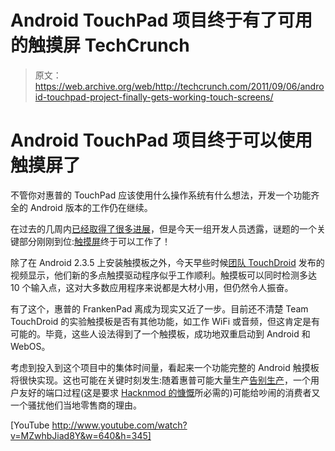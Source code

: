 # Android TouchPad 项目终于有了可用的触摸屏 TechCrunch

> 原文：<https://web.archive.org/web/http://techcrunch.com/2011/09/06/android-touchpad-project-finally-gets-working-touch-screens/>

# Android TouchPad 项目终于可以使用触摸屏了

不管你对惠普的 TouchPad 应该使用什么操作系统有什么想法，开发一个功能齐全的 Android 版本的工作仍在继续。

在过去的几周内[已经取得了很多进展](https://web.archive.org/web/20230209141148/https://techcrunch.com/2011/08/29/cyanogenmod-team-gets-android-working-on-hp-touchpad/)，但是今天一组开发人员透露，谜题的一个关键部分刚刚到位:[触摸屏](https://web.archive.org/web/20230209141148/https://twitter.com/#!/HPTouchDroid/status/111052330144772096)终于可以工作了！

除了在 Android 2.3.5 上安装触摸板之外，今天早些时候[团队 TouchDroid](https://web.archive.org/web/20230209141148/http://team-touchdroid.com/) 发布的视频显示，他们新的多点触摸驱动程序似乎工作顺利。触摸板可以同时检测多达 10 个输入点，这对大多数应用程序来说都是大材小用，但仍然令人振奋。

有了这个，惠普的 FrankenPad 离成为现实又近了一步。目前还不清楚 Team TouchDroid 的实验触摸板是否有其他功能，如工作 WiFi 或音频，但这肯定是有可能的。毕竟，这些人设法得到了一个触摸板，成功地双重启动到 Android 和 WebOS。

考虑到投入到这个项目中的集体时间量，看起来一个功能完整的 Android 触摸板将很快实现。这也可能在关键时刻发生:随着惠普可能大量生产[告别生产](https://web.archive.org/web/20230209141148/https://techcrunch.com/2011/08/30/hp-were-producing-one-last-run-of-touchpads-to-meet-demand/)，一个用户友好的端口过程(这是要求 [Hacknmod 的慷慨](https://web.archive.org/web/20230209141148/http://hacknmod.com/hack/hp-touchpad-android-1500-prize/)所必需的)可能给吵闹的消费者又一个骚扰他们当地零售商的理由。

[YouTube http://www.youtube.com/watch?v=MZwhbJiad8Y&w=640&h=345]